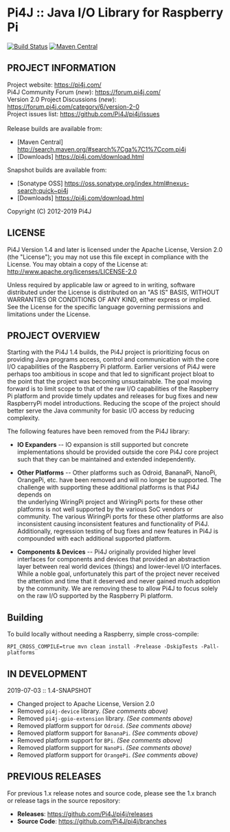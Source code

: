 
 Pi4J :: Java I/O Library for Raspberry Pi
==========================================================================
[![Build Status](https://travis-ci.org/Pi4J/pi4j.svg?branch=master)](https://travis-ci.org/Pi4J/pi4j?branch=master) [![Maven Central](https://maven-badges.herokuapp.com/maven-central/com.pi4j/pi4j-core/badge.svg)](https://maven-badges.herokuapp.com/maven-central/com.pi4j/pi4j-core)

## PROJECT INFORMATION

Project website: https://pi4j.com/ <br />
Pi4J Community Forum (*new*): https://forum.pi4j.com/ <br />
Version 2.0 Project Discussions (*new*): https://forum.pi4j.com/category/6/version-2-0 <br />
Project issues list: https://github.com/Pi4J/pi4j/issues <br />
<br />
Release builds are available from:
   *  [Maven Central] http://search.maven.org/#search%7Cga%7C1%7Ccom.pi4j
   *  [Downloads] https://pi4j.com/download.html

Snapshot builds are available from:
   *  [Sonatype OSS] https://oss.sonatype.org/index.html#nexus-search;quick~pi4j
   *  [Downloads] https://pi4j.com/download.html


Copyright (C) 2012-2019 Pi4J

## LICENSE

 Pi4J Version 1.4 and later is licensed under the Apache License,
 Version 2.0 (the "License"); you may not use this file except in
 compliance with the License.  You may obtain a copy of the License at:
      http://www.apache.org/licenses/LICENSE-2.0

 Unless required by applicable law or agreed to in writing, software
 distributed under the License is distributed on an "AS IS" BASIS,
 WITHOUT WARRANTIES OR CONDITIONS OF ANY KIND, either express or implied.
 See the License for the specific language governing permissions and
 limitations under the License.


## PROJECT OVERVIEW

  Starting with the Pi4J 1.4 builds, the Pi4J project is prioritizing focus 
  on providing Java programs access, control and communication with the core 
  I/O capabilities of the Raspberry Pi platform.  Earlier versions of Pi4J
  were perhaps too ambitious in scope and that led to significant project
  bloat to the point that the project was becoming unsustainable.  The goal
  moving forward is to limit scope to that of the raw I/O capabilities 
  of the Raspberry Pi platform and provide timely updates and releases for
  bug fixes and new RaspberryPi model introductions.  Reducing the scope of 
  the project should better serve the Java community for basic I/O access by
  reducing complexity.
  
  The following features have been removed from the Pi4J library:
  
  * **IO Expanders** -- IO expansion is still supported but concrete 
  implementations should be provided outside the core Pi4J core project such 
  that they can be maintained and extended independently.
   
  * **Other Platforms** -- Other platforms such as Odroid, BananaPi, NanoPi, 
  OrangePi, etc. have been removed and will no longer be supported.  The  
  challenge with supporting these additional platforms is that Pi4J depends on  
  the underlying WiringPi project and WiringPi ports for these other platforms 
  is not well supported by the various SoC vendors or community.  The various 
  WiringPi ports for these other platforms are also inconsistent causing 
  inconsistent features and functionality of Pi4J.  Additionally, regression
  testing of bug fixes and new features in Pi4J is compounded with each 
  additional supported platform.
  
  * **Components & Devices** -- Pi4J originally provided higher level 
  interfaces for components and devices that provided an abstraction
  layer between real world devices (things) and lower-level I/O interfaces.  
  While a noble goal, unfortunately this part of the project never received 
  the attention and time that it deserved and never gained much adoption
  by the community.  We are removing these to allow Pi4J to focus solely on
  the raw I/O supported by the Raspberry Pi platform.

## Building

To build locally without needing a Raspberry, simple cross-compile:

    RPI_CROSS_COMPILE=true mvn clean install -Prelease -DskipTests -Pall-platforms

## IN DEVELOPMENT

2019-07-03 :: 1.4-SNAPSHOT

  * Changed project to Apache License, Version 2.0
  * Removed `pi4j-device` library.  _(See comments above)_
  * Removed `pi4j-gpio-extension` library.  _(See comments above)_
  * Removed platform support for `Odroid`.  _(See comments above)_
  * Removed platform support for `BananaPi`.  _(See comments above)_
  * Removed platform support for `BPi`.  _(See comments above)_
  * Removed platform support for `NanoPi`.  _(See comments above)_
  * Removed platform support for `OrangePi`.  _(See comments above)_


## PREVIOUS RELEASES

For previous 1.x release notes and source code, please see the 1.x branch
or release tags in the source repository:

  * **Releases**: https://github.com/Pi4J/pi4j/releases
  * **Source Code**: https://github.com/Pi4J/pi4j/branches
